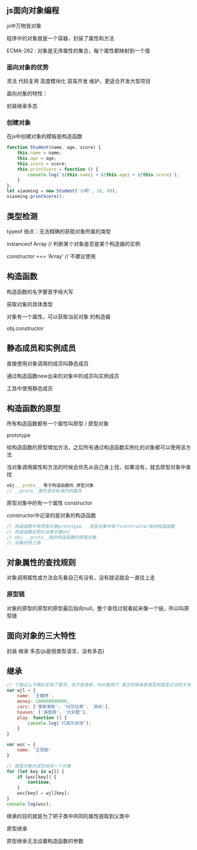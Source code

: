 ## js面向对象编程

js中万物皆对象

程序中的对象就是一个容器，封装了属性和方法

ECMA-262 : 对象是无序属性的集合，每个属性都映射到一个值

### 面向对象的优势

灵活 代码复用 高度模块化 容易开发 维护，更适合开发大型项目

面向对象的特性：

封装继承多态

### 创建对象

在js中创建对象的模板是构造函数

```js
function Student(name, age, score) {
    this.name = name;
    this.age = age;
    this.score = score;
    this.printScore = function () {
        console.log(`${this.name} + ${this.age} + ${this.score}`);
    }
};
let xiaoming = new Student('小明', 18, 89);
xiaoming.printScore();
```

## 类型检测

typeof  弱点：无法精确的获取对象所属的类型

instanceof Array  // 判断某个对象是否是某个构造器的实例

constructor === 'Array' // 不建议使用

## 构造函数

构造函数的名字要首字母大写

获取对象的具体类型

对象有一个属性，可以获取当前对象 的构造器

obj.constructor

## 静态成员和实例成员

直接使用对象调用的成员叫静态成员

通过构造函数new出来的对象中的成员叫实例成员

工具中使用静态成员

## 构造函数的原型

所有构造函数都有一个属性叫原型  / 原型对象

prototype

给构造函数的原型增加方法，之后所有通过构造函数实例化的对象都可以使用该方法

当对象调用属性和方法的时候会优先从自己身上找，如果没有，就去原型对象中查找

```js
obj.__proto__ 等于构造函数的 原型对象
// __proto__属性是非标准的的属性
```

原型对象中的有一个属性 constructor

constructor中记录的是对象的构造函数





```js
// 构造函数中有原型对象prototype   原型对象中有个constructor指向构造函数
// 构造函数实例化出来对象obj
// obj.__proto__指向构造函数的原型对象
// 完美的铁三角

```



## 对象属性的查找规则

对象调用属性或方法会先看自己有没有，没有就话就会一直往上走

### 原型链

对象的原型的原型的原型最后指向null，整个查找过程看起来像一个链，所以叫原型链

## 面向对象的三大特性

封装 继承 多态(js是弱类型语言，没有多态)

## 继承

```js
// 下面这么干确实实现了要求，但不是继承，叫对象拷贝 真正的继承是类型和类型之间的关系
var wjl = {
    name: '王健林',
    money: 100000000000,
    cars: ['莱斯莱斯', '玛莎拉蒂', '宾利'],
    houses: ['海景房', '大别墅'],
    play: function () {
        console.log('打高尔夫球');
    }
}

var wsc = {
    name: '王思聪'
}

// 赋值对象的成员给另一个对象
for (let key in wjl) {
    if (wsc[key]) {
        continue;
    }
    wsc[key] = wjl[key];
}
console.log(wsc);
```

继承的目的就是为了把子类中共同的属性提取到父类中

原型继承

原型继承无法设置构造函数的参数



























